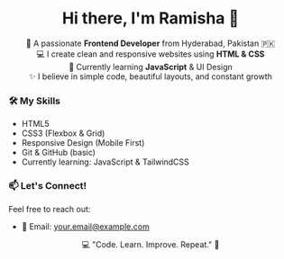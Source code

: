 <h1 align="center">Hi there, I'm Ramisha 👋</h1>

<p align="center">
  🌸 A passionate <strong>Frontend Developer</strong> from Hyderabad, Pakistan 🇵🇰
 <br>
  💻 I create clean and responsive websites using <strong>HTML & CSS</strong> <br>
  🌱 Currently learning <strong>JavaScript</strong> & UI Design <br>
  ✨ I believe in simple code, beautiful layouts, and constant growth
</p>

### 🛠 My Skills

- HTML5  
- CSS3 (Flexbox & Grid)  
- Responsive Design (Mobile First)  
- Git & GitHub (basic)  
- Currently learning: JavaScript & TailwindCSS

### 📫 Let's Connect!

Feel free to reach out:

- 📧 Email: your.email@example.com  

<p align="center">
  💻 "Code. Learn. Improve. Repeat." 🚀
</p>
